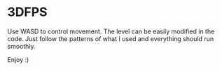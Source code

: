 # 3DFPS

Use WASD to control movement.
The level can be easily modified in the code. Just follow the patterns of what I used and everything should run smoothly.

Enjoy :)

